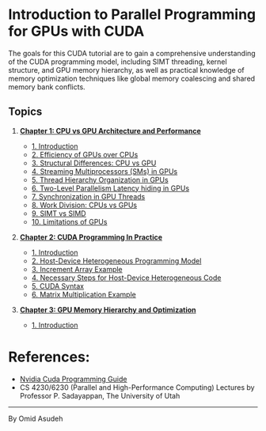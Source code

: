 # Introduction to Parallel Programming for GPUs with CUDA
The goals for this CUDA tutorial are to gain a comprehensive understanding of the CUDA programming model, including SIMT threading, kernel structure, and GPU memory hierarchy, as well as practical knowledge of memory optimization techniques like global memory coalescing and shared memory bank conflicts.

## Topics
1. **[Chapter 1: CPU vs GPU Architecture and Performance](/CUDA%20Programming%20Model/Chapter%201:%20CPU%20vs%20GPU%20Architecture%20and%20Performance/1.introduction.md)**
   - [1. Introduction](/CUDA%20Programming%20Model/Chapter%201:%20CPU%20vs%20GPU%20Architecture%20and%20Performance/1.introduction.md)
   - [2. Efficiency of GPUs over CPUs](/CUDA%20Programming%20Model/Chapter%201:%20CPU%20vs%20GPU%20Architecture%20and%20Performance/2.efficiency.md)
   - [3. Structural Differences: CPU vs GPU](/CUDA%20Programming%20Model/Chapter%201:%20CPU%20vs%20GPU%20Architecture%20and%20Performance/3.structural_differences.md)
   - [4. Streaming Multiprocessors (SMs) in GPUs](/CUDA%20Programming%20Model/Chapter%201:%20CPU%20vs%20GPU%20Architecture%20and%20Performance/4.streaming_multiprocessors.md)
   - [5. Thread Hierarchy Organization in GPUs](/CUDA%20Programming%20Model/Chapter%201:%20CPU%20vs%20GPU%20Architecture%20and%20Performance/5.GPU_Thread_Hierarchy-DataParalellModel.md)
   - [6. Two-Level Parallelism Latency hiding in GPUs](/CUDA%20Programming%20Model/Chapter%201:%20CPU%20vs%20GPU%20Architecture%20and%20Performance/6.two_level_parallelism.md)
   - [7. Synchronization in GPU Threads](/CUDA%20Programming%20Model/Chapter%201:%20CPU%20vs%20GPU%20Architecture%20and%20Performance/7.synchronization.md)
   - [8. Work Division: CPUs vs GPUs](/CUDA%20Programming%20Model/Chapter%201:%20CPU%20vs%20GPU%20Architecture%20and%20Performance/8.work_division.md)
   - [9. SIMT vs SIMD](/CUDA%20Programming%20Model/Chapter%201:%20CPU%20vs%20GPU%20Architecture%20and%20Performance/9.simt_vs_simd.md)
   - [10. Limitations of GPUs](/CUDA%20Programming%20Model/Chapter%201:%20CPU%20vs%20GPU%20Architecture%20and%20Performance/10.limitations_of_gpus.md)

2. **[Chapter 2: CUDA Programming In Practice](/CUDA%20Programming%20Model/Chapter%202:%20CUDA%20Programming%20In%20Practice/1.introduction.md)**
   - [1. Introduction](/CUDA%20Programming%20Model/Chapter%202:%20CUDA%20Programming%20In%20Practice/1.introduction.md)
   - [2. Host-Device Heterogeneous Programming Model](/CUDA%20Programming%20Model/Chapter%202:%20CUDA%20Programming%20In%20Practice/2.Host-Device-Model.md)
   - [3. Increment Array Example](/CUDA%20Programming%20Model/Chapter%202:%20CUDA%20Programming%20In%20Practice/3.incrementArrayExp.md)
   - [4. Necessary Steps for Host-Device Heterogeneous Code](/CUDA%20Programming%20Model/Chapter%202:%20CUDA%20Programming%20In%20Practice/4.steps_Host_Device_Code.md)
   - [5. CUDA Syntax](/CUDA%20Programming%20Model/Chapter%202:%20CUDA%20Programming%20In%20Practice/5.cuda_syntax.md)
   - [6. Matrix Multiplication Example](/CUDA%20Programming%20Model/Chapter%202:%20CUDA%20Programming%20In%20Practice/6.matmul.md)

3. **[Chapter 3: GPU Memory Hierarchy and Optimization](/CUDA%20Programming%20Model/Chapter%203:/introduction.md)**
   - [1. Introduction](/CUDA%20Programming%20Model/Chapter%203:/introduction.md)



# References:
- [Nvidia Cuda Programming Guide](https://docs.nvidia.com/cuda/cuda-c-programming-guide)
- CS 4230/6230 (Parallel and High-Performance Computing) Lectures by Professor P. Sadayappan, The University of Utah

---
By Omid Asudeh